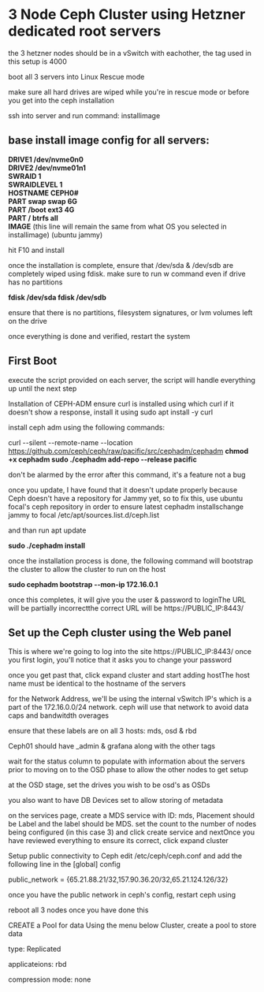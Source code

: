 # 3 Node Ceph Cluster using Hetzner dedicated root servers
the 3 hetzner nodes should be in a vSwitch with eachother, the tag used in this setup is 4000

boot all 3 servers into Linux Rescue mode

make sure all hard drives are wiped while you're in rescue mode or before you get into the ceph installation

ssh into server and run command: installimage

## base install image config for all servers: 
**DRIVE1 /dev/nvme0n0<br>
DRIVE2 /dev/nvme01n1<br>
SWRAID 1<br>
SWRAIDLEVEL 1<br>
HOSTNAME CEPH0#<br>
PART swap swap 6G<br>
PART /boot ext3 4G<br>
PART / btrfs all<br>
IMAGE** (this line will remain the same from what OS you selected in installimage) (ubuntu jammy)

hit F10 and install

once the installation is complete, ensure that /dev/sda & /dev/sdb are completely wiped using fdisk. make sure to run w command even if drive has no partitions

**fdisk /dev/sda
fdisk /dev/sdb**

ensure that there is no partitions, filesystem signatures, or lvm volumes left on the drive 

once everything is done and verified, restart the system

## First Boot
execute the script provided on each server, the script will handle everything up until the next step

Installation of CEPH-ADM
ensure curl is installed using which curl if it doesn't show a response, install it using sudo apt install -y curl

install ceph adm using the following commands:

curl --silent --remote-name --location https://github.com/ceph/ceph/raw/pacific/src/cephadm/cephadm
**chmod +x cephadm
sudo ./cephadm add-repo --release pacific**

don't be alarmed by the error after this command, it's a feature not a bug

once you update, I have found that it doesn't update properly because Ceph doesn't have a repository for Jammy yet, so to fix this, use ubuntu focal's ceph repository in order to ensure latest cephadm installschange jammy to focal /etc/apt/sources.list.d/ceph.list

and than run apt update

**sudo ./cephadm install**

once the installation process is done, the following command will bootstrap the cluster to allow the cluster to run on the host

**sudo cephadm bootstrap --mon-ip 172.16.0.1**

once this completes, it will give you the user & password to loginThe URL will be partially incorrectthe correct URL will be https://PUBLIC_IP:8443/

## Set up the Ceph cluster using the Web panel
This is where we're going to log into the site https://PUBLIC_IP:8443/ once you first login, you'll notice that it asks you to change your password

once you get past that, click expand cluster and start adding hostThe host name must be identical to the hostname of the servers

for the Network Address, we'll be using the internal vSwitch IP's which is a part of the 172.16.0.0/24 network. ceph will use that network to avoid data caps and bandwitdth overages 

ensure that these labels are on all 3 hosts: mds, osd & rbd

Ceph01 should have _admin & grafana along with the other tags

wait for the status column to populate with information about the servers prior to moving on to the OSD phase to allow the other nodes to get setup 

at the OSD stage, set the drives you wish to be osd's as OSDs

you also want to have DB Devices set to allow storing of metadata

on the services page, create a MDS service with ID: mds, Placement should be Label and the label should be MDS. set the count to  the number of nodes being configured (in this case 3) and click create service and nextOnce you have reviewed everything to ensure its correct, click expand cluster

Setup public connectivity to Ceph
edit /etc/ceph/ceph.conf and add the following line in the [global] config

public_network = {65.21.88.21/32,157.90.36.20/32,65.21.124.126/32}

once you have the public network in ceph's config, restart ceph using 

reboot all 3 nodes once you have done this

CREATE a Pool for data
Using the menu below Cluster, create a pool to store data

type: Replicated

applicateions: rbd

compression mode: none